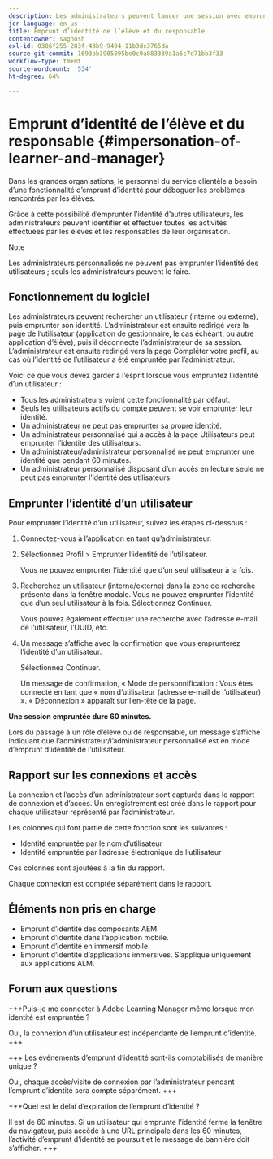 ```yaml
---
description: Les administrateurs peuvent lancer une session avec emprunt d’identité, ce qui leur permet de se connecter au nom de n’importe quel utilisateur de leur compte dans leurs rôles d’élève et de responsable.
jcr-language: en_us
title: Emprunt d’identité de l’élève et du responsable
contentowner: saghosh
exl-id: 0306f255-283f-43b9-9494-11b3dc3765da
source-git-commit: 1693bb3905895be0c9a883339a1a5c7d71bb3f33
workflow-type: tm+mt
source-wordcount: '534'
ht-degree: 64%

---
```


# Emprunt d’identité de l’élève et du responsable {#impersonation-of-learner-and-manager}

Dans les grandes organisations, le personnel du service clientèle a besoin d’une fonctionnalité d’emprunt d’identité pour déboguer les problèmes rencontrés par les élèves.

Grâce à cette possibilité d’emprunter l’identité d’autres utilisateurs, les administrateurs peuvent identifier et effectuer toutes les activités effectuées par les élèves et les responsables de leur organisation.

>[!NOTE]
>
>Les administrateurs personnalisés ne peuvent pas emprunter l’identité des utilisateurs ; seuls les administrateurs peuvent le faire.

## Fonctionnement du logiciel

Les administrateurs peuvent rechercher un utilisateur (interne ou externe), puis emprunter son identité. L’administrateur est ensuite redirigé vers la page de l’utilisateur (application de gestionnaire, le cas échéant, ou autre application d’élève), puis il déconnecte l’administrateur de sa session. L’administrateur est ensuite redirigé vers la page Compléter votre profil, au cas où l’identité de l’utilisateur a été empruntée par l’administrateur.

Voici ce que vous devez garder à l’esprit lorsque vous empruntez l’identité d’un utilisateur :

* Tous les administrateurs voient cette fonctionnalité par défaut.
* Seuls les utilisateurs actifs du compte peuvent se voir emprunter leur identité.
* Un administrateur ne peut pas emprunter sa propre identité.
* Un administrateur personnalisé qui a accès à la page Utilisateurs peut emprunter l’identité des utilisateurs.
* Un administrateur/administrateur personnalisé ne peut emprunter une identité que pendant 60 minutes.
* Un administrateur personnalisé disposant d’un accès en lecture seule ne peut pas emprunter l’identité des utilisateurs.

## Emprunter l’identité d’un utilisateur

Pour emprunter l’identité d’un utilisateur, suivez les étapes ci-dessous :

1. Connectez-vous à l’application en tant qu’administrateur.
1. Sélectionnez Profil > Emprunter l’identité de l’utilisateur.

   Vous ne pouvez emprunter l’identité que d’un seul utilisateur à la fois.

1. Recherchez un utilisateur (interne/externe) dans la zone de recherche présente dans la fenêtre modale. Vous ne pouvez emprunter l’identité que d’un seul utilisateur à la fois. Sélectionnez Continuer.

   Vous pouvez également effectuer une recherche avec l’adresse e-mail de l’utilisateur, l’UUID, etc.

1. Un message s’affiche avec la confirmation que vous emprunterez l’identité d’un utilisateur.

   Sélectionnez Continuer.

   Un message de confirmation, « Mode de personnification : Vous êtes connecté en tant que « nom d’utilisateur (adresse e-mail de l’utilisateur) ». « Déconnexion » apparaît sur l’en-tête de la page.

**Une session empruntée dure 60 minutes.**

Lors du passage à un rôle d’élève ou de responsable, un message s’affiche indiquant que l’administrateur/l’administrateur personnalisé est en mode d’emprunt d’identité de l’utilisateur.

## Rapport sur les connexions et accès

La connexion et l’accès d’un administrateur sont capturés dans le rapport de connexion et d’accès. Un enregistrement est créé dans le rapport pour chaque utilisateur représenté par l’administrateur.

Les colonnes qui font partie de cette fonction sont les suivantes :

* Identité empruntée par le nom d’utilisateur
* Identité empruntée par l’adresse électronique de l’utilisateur

Ces colonnes sont ajoutées à la fin du rapport.

Chaque connexion est comptée séparément dans le rapport.

## Éléments non pris en charge

* Emprunt d’identité des composants AEM.
* Emprunt d’identité dans l’application mobile.
* Emprunt d’identité en immersif mobile.
* Emprunt d’identité d’applications immersives. S’applique uniquement aux applications ALM.

## Forum aux questions

+++Puis-je me connecter à Adobe Learning Manager même lorsque mon identité est empruntée ?

Oui, la connexion d’un utilisateur est indépendante de l’emprunt d’identité.
+++

+++ Les événements d’emprunt d’identité sont-ils comptabilisés de manière unique ?

Oui, chaque accès/visite de connexion par l’administrateur pendant l’emprunt d’identité sera compté séparément.
+++

+++Quel est le délai d’expiration de l’emprunt d’identité ?

Il est de 60 minutes. Si un utilisateur qui emprunte l’identité ferme la fenêtre du navigateur, puis accède à une URL principale dans les 60 minutes, l’activité d’emprunt d’identité se poursuit et le message de bannière doit s’afficher.
+++
